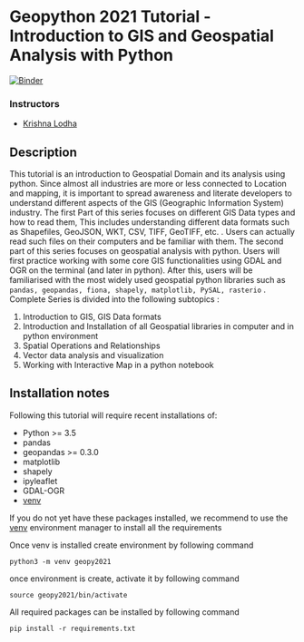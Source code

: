 # Geopython 2021 Tutorial - Introduction to GIS and Geospatial Analysis with Python 

[![Binder](https://mybinder.org/badge_logo.svg)](https://mybinder.org/v2/gh/krishnaglodha/geopython2021-Geospatial-analysis-101.git/HEAD)

### Instructors

- [Krishna Lodha](https://krishnaglodha.com)

## Description 
This tutorial is an introduction to Geospatial Domain and its analysis using python. Since almost all industries are more or less connected to Location and mapping, it is important to spread awareness and literate developers to understand different aspects of the GIS (Geographic Information System) industry. The first Part of this series focuses on different GIS Data types and how to read them, This includes understanding different data formats such as Shapefiles, GeoJSON, WKT, CSV, TIFF, GeoTIFF, etc. . Users can actually read such files on their computers and be familiar with them. The second part of this series focuses on geospatial analysis with python. Users will first practice working with some core GIS functionalities using GDAL and OGR on the terminal (and later in python). After this, users will be familiarised with the most widely used geospatial python libraries such as `pandas, geopandas, fiona, shapely, matplotlib, PySAL, rasterio` .
Complete Series is divided into the following subtopics :

1. Introduction to GIS, GIS Data formats
2. Introduction and Installation of all Geospatial libraries in computer and in python environment
3. Spatial Operations and Relationships
4. Vector data analysis and visualization
5. Working with Interactive Map in a python notebook
   

## Installation notes

Following this tutorial will require recent installations of:

- Python >= 3.5 
- pandas
- geopandas >= 0.3.0
- matplotlib
- shapely
- ipyleaflet
- GDAL-OGR
- [venv]( https://docs.python.org/3/library/venv.html)

If you do not yet have these packages installed, we recommend to use the [venv]( https://docs.python.org/3/library/venv.html ) environment manager to install all the requirements 

Once venv is installed create environment by following command
```
python3 -m venv geopy2021 
```
once environment is create, activate it by following command
```
source geopy2021/bin/activate
```
All required packages can be installed by following command
```
pip install -r requirements.txt
```
